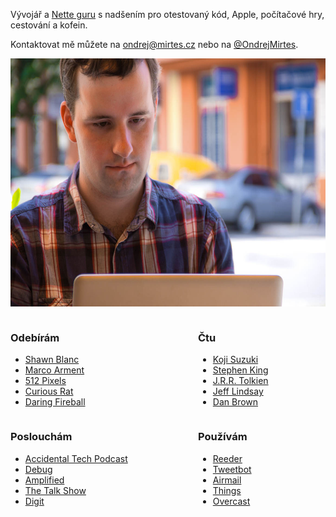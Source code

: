 Vývojář a [Nette guru](/nette-guru) s nadšením pro otestovaný kód, Apple, počítačové hry, cestování a kofein.

Kontaktovat mě můžete na <ondrej@mirtes.cz> nebo na [@OndrejMirtes](https://twitter.com/OndrejMirtes).

<p class="about-photo">
	<img src="/images/about-foto.jpg" width="592" height="397" />
</p>

<div style="float: left; width: 300px;">

### Odebírám

- [Shawn Blanc](http://shawnblanc.net/)
- [Marco Arment](http://www.marco.org/)
- [512 Pixels](http://512pixels.net/)
- [Curious Rat](http://curiousrat.com/)
- [Daring Fireball](http://daringfireball.net/)

</div>

<div style="float: left;">

### Čtu

- [Koji Suzuki](http://www.amazon.com/s/ref=nb_sb_noss_1?url=search-alias%3Dstripbooks&field-keywords=Koji+Suzuki)
- [Stephen King](http://www.amazon.com/s/ref=nb_sb_noss_1?url=search-alias%3Dstripbooks&field-keywords=Stephen+King)
- [J.R.R. Tolkien](http://www.amazon.com/s/ref=nb_sb_noss_1?url=search-alias%3Dstripbooks&field-keywords=J.R.R.+Tolkien)
- [Jeff Lindsay](http://www.amazon.com/s/ref=nb_sb_noss_1?url=search-alias%3Dstripbooks&field-keywords=Jeff+Lindsay)
- [Dan Brown](http://www.amazon.com/s/ref=nb_sb_noss_1?url=search-alias%3Dstripbooks&field-keywords=Dan+Brown)

</div>

<div style="float: left; width: 300px; clear: both;">

### Poslouchám

- [Accidental Tech Podcast](http://atp.fm/)
- [Debug](http://www.imore.com/tag/debug)
- [Amplified](http://5by5.tv/amplified)
- [The Talk Show](http://muleradio.net/thetalkshow/)
- [Digit](http://www.digit.cz/)

</div>

<div style="float: left;">

### Používám

- [Reeder](http://reederapp.com/)
- [Tweetbot](http://tapbots.com/software/tweetbot/)
- [Airmail](http://airmailapp.com/)
- [Things](http://culturedcode.com/things/)
- [Overcast](https://overcast.fm/)

</div>